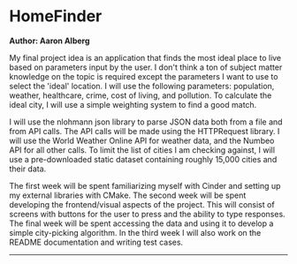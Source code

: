 # HomeFinder

**Author: Aaron Alberg**

My final project idea is an application that finds the most ideal place to live 
based on parameters input by the user. I don't think a ton of subject matter 
knowledge on the topic is required except the parameters I want to use to select
the 'ideal' location. I will use the following parameters: population, weather, 
healthcare, crime, cost of living, and pollution. To calculate the ideal city,
I will use a simple weighting system to find a good match.

I will use the nlohmann json library to parse JSON data both from a file and
from API calls. The API calls will be made using the HTTPRequest library. I will
use the World Weather Online API for weather data, and the Numbeo API for all
other calls. To limit the list of cities I am checking against, I will use a 
pre-downloaded static dataset containing roughly 15,000 cities and their data.

The first week will be spent familiarizing myself with Cinder and setting up my
external libraries with CMake. The second week will be spent developing the
frontend/visual aspects of the project. This will consist of screens with
buttons for the user to press and the ability to type responses. The final week
will be spent accessing the data and using it to develop a simple city-picking
algorithm. In the third week I will also work on the README documentation and 
writing test cases.

---